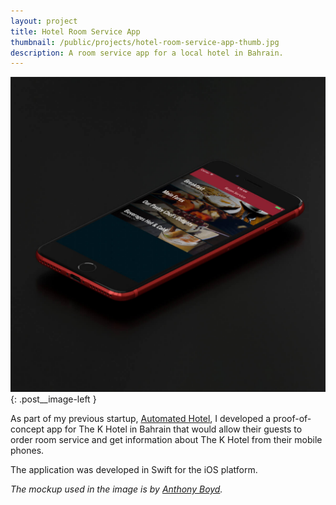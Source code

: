 ```yaml
---
layout: project
title: Hotel Room Service App
thumbnail: /public/projects/hotel-room-service-app-thumb.jpg
description: A room service app for a local hotel in Bahrain.
---
```


![Hotel Room Service App](/public/projects/hotel-room-service-app.jpg){: .post__image-left }

As part of my previous startup, [Automated Hotel](/projects/automated-hotel), I developed a proof-of-concept app for The K Hotel
in Bahrain that would allow their guests to order room service and get information about The K Hotel from their mobile phones.

The application was developed in Swift for the iOS platform.

*The mockup used in the image is by [Anthony Boyd](https://www.anthonyboyd.graphics).*
